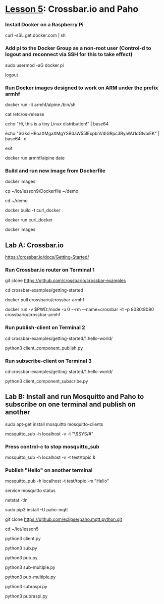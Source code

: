 # <a href="https://goo.gl/shPybk">Lesson 5</a>: Crossbar.io and Paho

### Install Docker on a Raspberry Pi

curl -sSL get.docker.com | sh

### Add pi to the Docker Group as a non-root user (Control-d to logout and reconnect via SSH for this to take effect)

sudo usermod -aG docker pi

logout

### Run Docker images designed to work on ARM under the prefix armhf

docker run -it armhf/alpine /bin/sh

cat /etc/os-release

echo "Hi, this is a tiny Linux distribution!" | base64

echo "SGksIHRoaXMgaXMgYSB0aW55IExpbnV4IGRpc3RyaWJ1dGlvbiEK" | base64 -d

exit

docker run armhf/alpine date

### Build and run new image from Dockerfile

docker images

cp ~/iot/lesson9/Dockerfile ~/demo

cd ~/demo

docker build -t curl_docker .

docker run curl_docker

docker images

## Lab A: Crossbar.io

https://crossbar.io/docs/Getting-Started/

### Run Crossbar.io router on Terminal 1

git clone https://github.com/crossbario/crossbar-examples

cd crossbar-examples/getting-started

docker pull crossbario/crossbar-armhf

docker run -v $PWD:/node -u 0 --rm --name=crossbar -it -p 8080:8080 crossbario/crossbar-armhf

### Run publish-client on Terminal 2

cd crossbar-examples/getting-started/1.hello-world/

python3 client_component_publish.py

### Run subscribe-client on Terminal 3

cd crossbar-examples/getting-started/1.hello-world/

python3 client_component_subscribe.py

## Lab B: Install and run Mosquitto and Paho to subscribe on one terminal and publish on another

sudo apt-get install mosquitto mosquitto-clients

mosquitto_sub -h localhost -v -t "\\\$SYS/#"

### Press control-c to stop mosquitto_sub

mosquitto_sub -h localhost -v -t test/topic &

### Publish "Hello" on another terminal

mosquitto_pub -h localhost -t test/topic -m "Hello"

service mosquitto status

netstat -tln

sudo pip3 install -U paho-mqtt

git clone https://github.com/eclipse/paho.mqtt.python.git

cd ~/iot/lesson5

python3 client.py

python3 sub.py

python3 pub.py

python3 sub-multiple.py

python3 pub-multiple.py

python3 subraspi.py

python3 pubraspi.py
